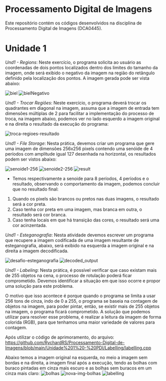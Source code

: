# Processamento Digital de Imagens
Este repositório contém os códigos desenvolvidos na disciplina de Processamento Digital de Imagens (DCA0445).

# Unidade 1
*Und1 - Regions*: Neste exercício, o programa solicita ao usuário as coordenadas de dois pontos localizados dentro dos limites do tamanho da imagem, onde será exibido o negativo da imagem na região do retângulo definido pela localização dos pontos. A imagem gerada pode ser vista abaixo:

![biel](https://github.com/RychardRS/Processamento-Digital-de-Imagens/assets/93292522/b7768f57-331a-4cdb-9a3e-0fd760b8de80)
![bielNegativo](https://github.com/RychardRS/Processamento-Digital-de-Imagens/assets/93292522/f9530e19-e910-459d-bd61-bb483c584003)

*Und1 - Trocar Regiões*: Neste exercício, o programa deverá trocar os quadrantes em diagonal na imagem, assuma que a imagem de entrada tem dimensões múltiplas de 2 para facilitar a implementação do processo de troca, na imagem abaixo, podemos ver no lado esquerdo a imagem original e na direita o resultado da execução do programa:

![troca-regioes-resultado](https://github.com/RychardRS/Processamento-Digital-de-Imagens/assets/93292522/94cf6df2-7f18-4bf9-958f-7128d4e251ba)

*Und1 - File Storage*: Nesta prática, devemos criar um programa que gere uma imagem de dimensões 256x256 pixels contendo uma senóide de 4 períodos com amplitude igual 127 desenhada na horizontal, os resultados podem ser vistos abaixo:

![senoide1-256](https://github.com/RychardRS/Processamento-Digital-de-Imagens/assets/93292522/de6fdbcf-7469-49e7-a308-2f50b95e49af)
![senoide2-256](https://github.com/RychardRS/Processamento-Digital-de-Imagens/assets/93292522/4b0fe4a6-36a4-4dd0-90f6-dc2a1e21d1ee)
![result](https://github.com/RychardRS/Processamento-Digital-de-Imagens/assets/93292522/346e10f3-0efe-4ac8-84bc-f5d80f75520f)

- Temos respectivamente a senoide para 8 períodos, 4 períodos e o resultado, observando o comportamento da imagem, podemos concluir que no resultado final:
1. Quando os pixels são brancos ou pretos nas duas imagens, o resultado será a cor preta.
2. Caso tenha cor preta em uma imagem, mas branca em outra, o resultado será cor branca.
3. Caso tenha locais em que há transição das cores, o resultado será uma cor acinzentada.

*Und1 - Esteganografia*: Nesta atividade devemos escrever um programa que recupere a imagem codificada de uma imagem resultante de esteganografia, abaixo, será exibido na esquerda a imagem original e na direita a imagem decodificada.

![desafio-esteganografia](https://github.com/RychardRS/Processamento-Digital-de-Imagens/assets/93292522/dc9fe18f-e248-480b-9630-08119f73c22a)
![decoded_output](https://github.com/RychardRS/Processamento-Digital-de-Imagens/assets/93292522/edda3c48-eed1-4cad-bcac-2fbae300d3da)

*Und1 - Labeling*: Nesta prática, é possível verificar que caso existam mais de 255 objetos na cena, o processo de rotulação poderá ficar comprometido. Devemos identificar a situação em que isso ocorre e propor uma solução para este problema.

O motivo que isso acontece é porque quando o programa se limita a usar 256 tons de cinza, indo de 0 a 255, o programa se baseia na contagem de objetos na imagem, para poder pintar, então, se existir mais de 255 objetos na imagem, o programa ficará comprometido. A solução que podemos utilizar para resolver esse problema, é realizar a leitura da imagem de forma colorida (RGB), para que tenhamos uma maior variedade de valores para contagem.

Após utilizar o código de aprimoramento, do arquivo:
https://github.com/RychardRS/Processamento-Digital-de-Imagens/blob/main/Unidade%201%20-%20PDI/Labelling/labelling.cpp 

Abaixo temos a imagem original na esquerda, no meio a imagem sem bordas e na direita, a imagem final após a execução, tendo as bolhas com buraco pintadas em cinza mais escuro e as bolhas sem buracos em um cinza mais claro:
![bolhas](https://github.com/RychardRS/Processamento-Digital-de-Imagens/assets/93292522/a9012454-ff17-4462-8653-ddd12bc67f1e)
![nova-img-bolhas](https://github.com/RychardRS/Processamento-Digital-de-Imagens/assets/93292522/e19e7cb3-fe86-4e9c-bfb3-a7e32d257eb6)
![labelling](https://github.com/RychardRS/Processamento-Digital-de-Imagens/assets/93292522/b5297157-b3f9-454b-a899-4e4dae299e11)














